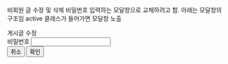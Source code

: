 비회원 글 수정 및 삭제 비밀번호 입력하는 모달창으로 교체하려고 함.
아래는 모달창의 구조임
active 클래스가 들어가면 모달창 노출

<div class="modal-overlay active">
    <div class="dimmed"></div>
    <div class="modal-container">
        <div class="modal-title">게시글 수정</div>
        <span class="modal-close"></span>
        <div class="modal-content">
            <form>                
                <div class="user-form__input">
                    <label for="pw">비밀번호</label>                       
                    <input type="password" value="">
                </div>
                <div class="modal-btn-area">                    
                    <button type="button" class="btn btn--outline">취소</button>
                    <button type="submit" class="btn btn--primary">확인</button>
                </div>
            </form>
        </div>
    </div>
</div>